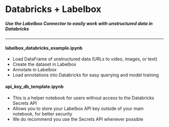# Databricks + Labelbox

##### Use the Labelbox Connector to easily work with unstructured data in Databricks

--------


#### labelbox_databricks_example.ipynb
* Load DataFrame of unstructured data (URLs to video, images, or text) 
* Create the dataset in Labelbox
* Annotate in Labelbox
* Load annotations into Databricks for easy querying and model training

#### api_key_db_template.ipynb
* This is a helper notebook for users without access to the Databricks Secrets API
* Allows you to store your Labelbox API key outside of your main notebook, for better security
* We do recommend you use the Secrets API whenever possible
